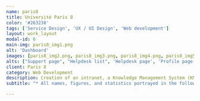 ```yaml
---
name: paris8
title: Université Paris 8
color: '#263238'
tags: ['Service Design', 'UX / UI Design', 'Web development']
layout: work_layout
modal-id: 6
main-img: paris8_img1.png
alt: 'Dashboard'
images: [paris8_img2.png, paris8_img3.png, paris8_img4.png, paris8_img5.png]
alts: ["Support page", "Helpdesk list", 'Helpdesk page', 'Profile page']
client: Paris 8
category: Web Development
description: Creation of an intranet, a Knowledge Management System (KMS) and a CRM for the administrative staff and the students of the university.
subtitle: "* All names, figures, and statistics portrayed in the following designs are fictitious."

---
```

